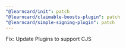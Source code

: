 ```yaml
---
"@learncard/init": patch
"@learncard/claimable-boosts-plugin": patch
"@learncard/simple-signing-plugin": patch
---
```


Fix: Update Plugins to support CJS
